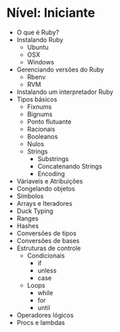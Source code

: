# Nível: Iniciante

- O que é Ruby?
- Instalando Ruby
	- Ubuntu
	- OSX
	- Windows
- Gerenciando versões do Ruby
	- Rbenv
	- RVM
- Instalando um interpretador Ruby
- Tipos básicos
	- Fixnums
	- Bignums
	- Ponto flutuante
	- Racionais
	- Booleanos
	- Nulos
	- Strings
		- Substrings
		- Concatenando Strings
		- Encoding
- Váriaveis e Atribuições
- Congelando objetos
- Símbolos
- Arrays e Iteradores
- Duck Typing
- Ranges
- Hashes
- Conversões de tipos
- Conversões de bases
- Estruturas de controle
	- Condicionais
      	- if
      	- unless
      	- case
	- Loops
		- while
		- for
		- until
- Operadores lógicos
- Procs e lambdas
